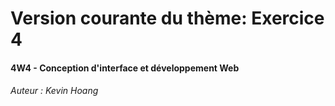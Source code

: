 # Version courante du thème: Exercice 4
#### 4W4 - Conception d'interface et développement Web
###### Auteur : Kevin Hoang